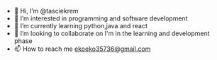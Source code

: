 - 👋 Hi, I’m @tasciekrem
- 👀 I’m interested in programming and software development
- 🌱 I’m currently learning python,java and react
- 💞️ I’m looking to collaborate on I'm in the learning and development phase
- 📫 How to reach me ekoeko35736@gmail.com

<!---
tasciekrem/tasciekrem is a ✨ special ✨ repository because its `README.md` (this file) appears on your GitHub profile.
You can click the Preview link to take a look at your changes.
--->




